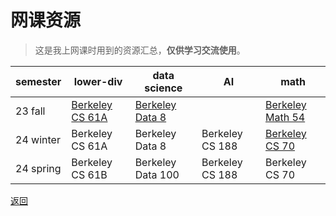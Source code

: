 # 网课资源

>这是我上网课时用到的资源汇总，**仅供学习交流使用**。

| semester  | lower-div                                     | data science    | AI              | math           | 
| --------- | --------------------------------------------- | --------------- | --------------- | -------------- | 
| 23 fall   | [Berkeley CS 61A](online_courses/cs61a/cs61a) | [Berkeley Data 8](/online_courses/data8_intro) |                                | [Berkeley Math 54](/online_courses/math54_intro) |
| 24 winter | Berkeley CS 61A| Berkeley Data 8 | Berkeley CS 188 | [Berkeley CS 70](/online_courses/cs70_intro) |                  |
| 24 spring |Berkeley CS 61B|Berkeley Data 100|Berkeley CS 188|Berkeley CS 70|

[返回](/public)